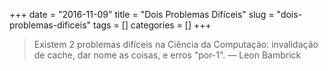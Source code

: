 +++
date = "2016-11-09"
title = "Dois Problemas Difíceis"
slug = "dois-problemas-dificeis"
tags = []
categories = []
+++

> Existem 2 problemas difíceis na Ciência da Computação: invalidação de cache, dar nome as coisas, e erros "por-1". — Leon Bambrick
